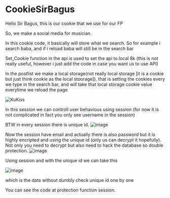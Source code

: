 # CookieSirBagus

Hello Sir Bagus, this is our cookie that we use for our FP

So, we make a social media for musician. 

In this cookie code, it basically will store what we search. So for example i search baba, and if i reload baba will still be in the search bar 

Set_Cookie function in the api is used to set the api to local 8k (this is not really useful, however i just add the code in case you want us to use API)

In the postlist we make a local storage(not really local storage [it is a cookie but just think cookie as the local stoorage]), that is setting the cookies every we type in the search bar, and will take that local storage cookie value everytime we reload the page

![KuKiss](https://github.com/Andrean2305/CookieSirBagus/assets/91464375/131a4b75-aa21-4e79-b9fb-13013ac73076)

In this session we can controll user behavious using session (for now it is not complicated in fact you only see username in the session)

BTW in every session there is unique id.
![image](https://github.com/Andrean2305/CookieSirBagus/assets/91464375/900f582a-83c7-4e16-bdff-c36aaa4e608d)

Now the session have email and actually there is also password but it is highly encripted and using the unique id (only us can decrypt it hopefully). Not only you need to decrypt but also need to hack the database so double protection.
![image](https://github.com/Andrean2305/CookieSirBagus/assets/91464375/a594ce2d-ee2d-4177-854a-84586f3c60d5)

Using session and with the unique id we can take this 

![image](https://github.com/Andrean2305/CookieSirBagus/assets/91464375/9ed749c6-fe3b-4b13-be11-0b0646b402f5)

which is the data without dumbly check unique id one by one

You can see the code at protection function session.
